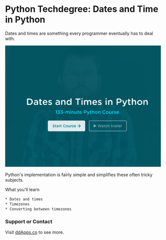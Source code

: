 # Python Techdegree: Dates and Time in Python
Dates and times are something every programmer eventually has to deal with. 

![](banner.png?raw=true)

Python's implementation is fairly simple and simplifies these often tricky subjects.

What you'll learn

    * Dates and times
    * Timezones
    * Converting between timezones


### Support or Contact
Visit [ddApps.co](http://ddapps.co) to see more.
